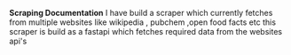 **Scraping Documentation**
I have build a scraper which currently fetches from multiple websites like wikipedia , pubchem ,open food facts etc
this scraper is build as a fastapi which fetches required data from the websites api's

